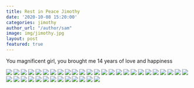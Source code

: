 ```yaml
---
title: Rest in Peace Jimothy
date: '2020-10-08 15:20:00'
categories: jimothy
author_url: "/author/sam"
image: img/jimothy.jpg
layout: post
featured: true
---
```


You magnificent girl, you brought me 14 years of love and happiness

![](https://github.com/sammcj/smcleod_files/blob/master/images/rip_jimothy/1.jpeg?raw=true)
![](https://github.com/sammcj/smcleod_files/blob/master/images/rip_jimothy/2.jpeg?raw=true)
![](https://github.com/sammcj/smcleod_files/blob/master/images/rip_jimothy/3.jpeg?raw=true)
![](https://github.com/sammcj/smcleod_files/blob/master/images/rip_jimothy/4.jpeg?raw=true)
![](https://github.com/sammcj/smcleod_files/blob/master/images/rip_jimothy/5.jpeg?raw=true)
![](https://github.com/sammcj/smcleod_files/blob/master/images/rip_jimothy/6.jpeg?raw=true)
![](https://github.com/sammcj/smcleod_files/blob/master/images/rip_jimothy/7.jpeg?raw=true)
![](https://github.com/sammcj/smcleod_files/blob/master/images/rip_jimothy/8.jpeg?raw=true)
![](https://github.com/sammcj/smcleod_files/blob/master/images/rip_jimothy/9.jpeg?raw=true)
![](https://github.com/sammcj/smcleod_files/blob/master/images/rip_jimothy/10.jpeg?raw=true)
![](https://github.com/sammcj/smcleod_files/blob/master/images/rip_jimothy/11.jpeg?raw=true)
![](https://github.com/sammcj/smcleod_files/blob/master/images/rip_jimothy/12.jpeg?raw=true)
![](https://github.com/sammcj/smcleod_files/blob/master/images/rip_jimothy/13.jpeg?raw=true)
![](https://github.com/sammcj/smcleod_files/blob/master/images/rip_jimothy/15.jpeg?raw=true)
![](https://github.com/sammcj/smcleod_files/blob/master/images/rip_jimothy/16.jpeg?raw=true)
![](https://github.com/sammcj/smcleod_files/blob/master/images/rip_jimothy/17.jpeg?raw=true)
![](https://github.com/sammcj/smcleod_files/blob/master/images/rip_jimothy/18.jpeg?raw=true)
![](https://github.com/sammcj/smcleod_files/blob/master/images/rip_jimothy/19.jpeg?raw=true)
![](https://github.com/sammcj/smcleod_files/blob/master/images/rip_jimothy/20.jpeg?raw=true)
![](https://github.com/sammcj/smcleod_files/blob/master/images/rip_jimothy/21.jpeg?raw=true)
![](https://github.com/sammcj/smcleod_files/blob/master/images/rip_jimothy/22.jpeg?raw=true)
![](https://github.com/sammcj/smcleod_files/blob/master/images/rip_jimothy/23.jpeg?raw=true)
![](https://github.com/sammcj/smcleod_files/blob/master/images/rip_jimothy/24.jpeg?raw=true)
![](https://github.com/sammcj/smcleod_files/blob/master/images/rip_jimothy/25.jpeg?raw=true)
![](https://github.com/sammcj/smcleod_files/blob/master/images/rip_jimothy/26.jpeg?raw=true)
![](https://github.com/sammcj/smcleod_files/blob/master/images/rip_jimothy/27.jpeg?raw=true)
![](https://github.com/sammcj/smcleod_files/blob/master/images/rip_jimothy/28.jpeg?raw=true)
![](https://github.com/sammcj/smcleod_files/blob/master/images/rip_jimothy/29.jpeg?raw=true)
![](https://github.com/sammcj/smcleod_files/blob/master/images/rip_jimothy/30.jpeg?raw=true)
![](https://github.com/sammcj/smcleod_files/blob/master/images/rip_jimothy/31.jpeg?raw=true)
![](https://github.com/sammcj/smcleod_files/blob/master/images/rip_jimothy/32.jpeg?raw=true)
![](https://github.com/sammcj/smcleod_files/blob/master/images/rip_jimothy/33.jpeg?raw=true)
![](https://github.com/sammcj/smcleod_files/blob/master/images/rip_jimothy/34.jpeg?raw=true)
![](https://github.com/sammcj/smcleod_files/blob/master/images/rip_jimothy/35.jpeg?raw=true)
![](https://github.com/sammcj/smcleod_files/blob/master/images/rip_jimothy/36.jpeg?raw=true)
![](https://github.com/sammcj/smcleod_files/blob/master/images/rip_jimothy/37.jpeg?raw=true)
![](https://github.com/sammcj/smcleod_files/blob/master/images/rip_jimothy/38.jpeg?raw=true)
![](https://github.com/sammcj/smcleod_files/blob/master/images/rip_jimothy/39.jpeg?raw=true)
